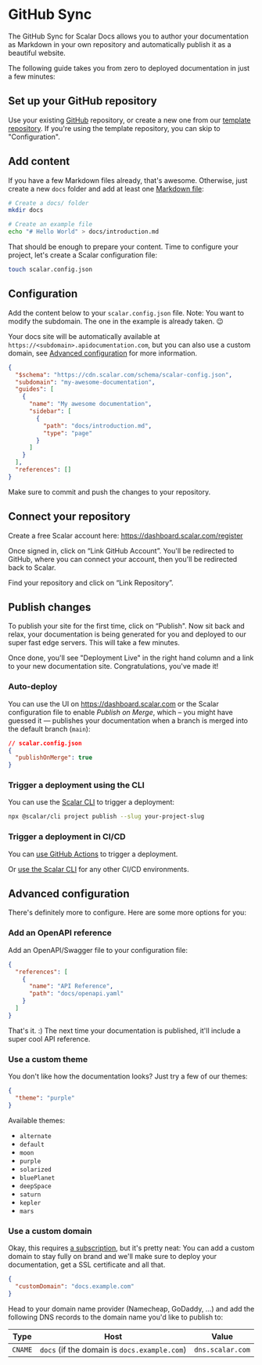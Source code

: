 # GitHub Sync

The GitHub Sync for Scalar Docs allows you to author your documentation as Markdown in your own repository and automatically publish it as a beautiful website.

The following guide takes you from zero to deployed documentation in just a few minutes:

## Set up your GitHub repository

Use your existing [GitHub](https://github.com/) repository, or create a new one from our [template repository](https://github.com/scalar/starter). If you're using the template repository, you can skip to "Configuration".

## Add content

If you have a few Markdown files already, that's awesome. Otherwise, just create a new `docs` folder and add at least one [Markdown file](https://docs.github.com/en/get-started/writing-on-github/getting-started-with-writing-and-formatting-on-github/basic-writing-and-formatting-syntax):

```bash
# Create a docs/ folder
mkdir docs

# Create an example file
echo "# Hello World" > docs/introduction.md
```

That should be enough to prepare your content. Time to configure your project, let's create a Scalar configuration file:

```bash
touch scalar.config.json
```

## Configuration

Add the content below to your `scalar.config.json` file. Note: You want to modify the subdomain. The one in the example is already taken. 😉

Your docs site will be automatically available at `https://<subdomain>.apidocumentation.com`, but you can also use a custom domain, see [Advanced configuration](#advanced-configuration__use-a-custom-domain) for more information.

```json
{
  "$schema": "https://cdn.scalar.com/schema/scalar-config.json",
  "subdomain": "my-awesome-documentation",
  "guides": [
    {
      "name": "My awesome documentation",
      "sidebar": [
        {
          "path": "docs/introduction.md",
          "type": "page"
        }
      ]
    }
  ],
  "references": []
}
```

Make sure to commit and push the changes to your repository.

## Connect your repository

Create a free Scalar account here: https://dashboard.scalar.com/register

Once signed in, click on “Link GitHub Account”. You'll be redirected to GitHub, where you can connect your account, then you'll be redirected back to Scalar.

Find your repository and click on “Link Repository”.

## Publish changes

To publish your site for the first time, click on “Publish". Now sit back and relax, your documentation is being generated for you and deployed to our super fast edge servers. This will take a few minutes.

Once done, you'll see "Deployment Live" in the right hand column and a link to your new documentation site. Congratulations, you've made it!

### Auto-deploy

You can use the UI on https://dashboard.scalar.com or the Scalar configuration file to enable _Publish on Merge_, which – you might have guessed it — publishes your documentation when a branch is merged into the default branch (`main`):

```json
// scalar.config.json
{
  "publishOnMerge": true
}
```

### Trigger a deployment using the CLI

You can use the [Scalar CLI](https://guides.scalar.com/scalar/scalar-cli/getting-started) to trigger a deployment:

```bash
npx @scalar/cli project publish --slug your-project-slug
```

### Trigger a deployment in CI/CD

You can [use GitHub Actions](https://guides.scalar.com/scalar/scalar-docs/github-actions) to trigger a deployment.

Or [use the Scalar CLI](https://guides.scalar.com/scalar/scalar-cli/getting-started) for any other CI/CD environments.

## Advanced configuration

There's definitely more to configure. Here are some more options for you:

### Add an OpenAPI reference

Add an OpenAPI/Swagger file to your configuration file:

```json
{
  "references": [
    {
      "name": "API Reference",
      "path": "docs/openapi.yaml"
    }
  ]
}
```

That's it. :) The next time your documentation is published, it'll include a super cool API reference.

### Use a custom theme

You don't like how the documentation looks? Just try a few of our themes:

```json
{
  "theme": "purple"
}
```

Available themes:

- `alternate`
- `default`
- `moon`
- `purple`
- `solarized`
- `bluePlanet`
- `deepSpace`
- `saturn`
- `kepler`
- `mars`

### Use a custom domain

Okay, this requires [a subscription](https://scalar.com#pricing), but it's pretty neat: You can add a custom domain to stay fully on brand and we'll make sure to deploy your documentation, get a SSL certificate and all that.

```json
{
  "customDomain": "docs.example.com"
}
```

Head to your domain name provider (Namecheap, GoDaddy, …) and add the following DNS records to the domain name you'd like to publish to:

| Type    | Host                                         | Value            |
| ------- | -------------------------------------------- | ---------------- |
| `CNAME` | `docs` (if the domain is `docs.example.com`) | `dns.scalar.com` |
